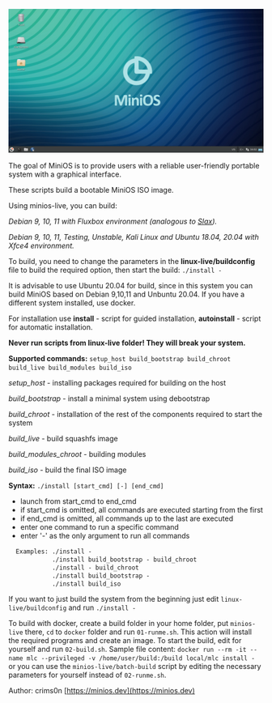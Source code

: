[![MiniOS](images/minios.png)](https://minios.dev)

The goal of MiniOS is to provide users with a reliable user-friendly portable system with a graphical interface.

These scripts build a bootable MiniOS ISO image.

Using minios-live, you can build:

*Debian 9, 10, 11 with Fluxbox environment (analogous to [Slax](https://www.slax.org/)).*

*Debian 9, 10, 11, Testing, Unstable, Kali Linux and Ubuntu 18.04, 20.04 with Xfce4 environment.*

To build, you need to change the parameters in the **linux-live/buildconfig** file to build the required option, then start the build: `./install -`

It is advisable to use Ubuntu 20.04 for build, since in this system you can build MiniOS based on Debian 9,10,11 and Unbuntu 20.04. If you have a different system installed, use docker.

For installation use **install** \- script for guided installation\, **autoinstall** \- script for automatic installation\.

**Never run scripts from linux-live folder! They will break your system.**

**Supported commands:** `setup_host build_bootstrap build_chroot build_live build_modules build_iso`

*setup\_host* \- installing packages required for building on the host

*build\_bootstrap* \- install a minimal system using debootstrap

*build\_chroot* \- installation of the rest of the components required to start the system

*build\_live* \- build squashfs image

*build\_modules\_chroot* \- building modules

*build\_iso* \- build the final ISO image

**Syntax:** `./install [start_cmd] [-] [end_cmd]`

* launch from start\_cmd to end\_cmd
* if start\_cmd is omitted, all commands are executed starting from the first
* if end\_cmd is omitted, all commands up to the last are executed
* enter one command to run a specific command
* enter '-' as the only argument to run all commands

```
  Examples: ./install -
            ./install build_bootstrap - build_chroot
            ./install - build_chroot
            ./install build_bootstrap -
            ./install build_iso
```

If you want to just build the system from the beginning just edit `linux-live/buildconfig` and run `./install -`

To build with docker, create a build folder in your home folder, put `minios-live` there, `cd` to `docker` folder and run `01-runme.sh`. This action will install the required programs and create an image. To start the build, edit for yourself and run `02-build.sh`. Sample file content:
`docker run --rm -it --name mlc --privileged -v /home/user/build:/build local/mlc install -`
or you can use the `minios-live/batch-build` script by editing the necessary parameters for yourself instead of `02-runme.sh`.

Author: crims0n [https://minios.dev](https://minios.dev)